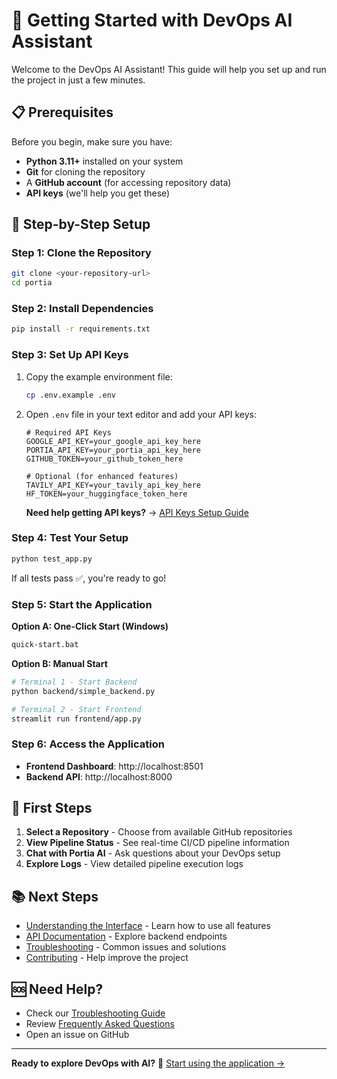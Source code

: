 # 🚀 Getting Started with DevOps AI Assistant

Welcome to the DevOps AI Assistant! This guide will help you set up and run the project in just a few minutes.

## 📋 Prerequisites

Before you begin, make sure you have:

- **Python 3.11+** installed on your system
- **Git** for cloning the repository
- A **GitHub account** (for accessing repository data)
- **API keys** (we'll help you get these)

## 🔧 Step-by-Step Setup

### Step 1: Clone the Repository
```bash
git clone <your-repository-url>
cd portia
```

### Step 2: Install Dependencies
```bash
pip install -r requirements.txt
```

### Step 3: Set Up API Keys
1. Copy the example environment file:
   ```bash
   cp .env.example .env
   ```

2. Open `.env` file in your text editor and add your API keys:
   ```env
   # Required API Keys
   GOOGLE_API_KEY=your_google_api_key_here
   PORTIA_API_KEY=your_portia_api_key_here
   GITHUB_TOKEN=your_github_token_here
   
   # Optional (for enhanced features)
   TAVILY_API_KEY=your_tavily_api_key_here
   HF_TOKEN=your_huggingface_token_here
   ```

   **Need help getting API keys?** → [API Keys Setup Guide](API_KEYS.md)

### Step 4: Test Your Setup
```bash
python test_app.py
```
If all tests pass ✅, you're ready to go!

### Step 5: Start the Application

**Option A: One-Click Start (Windows)**
```bash
quick-start.bat
```

**Option B: Manual Start**
```bash
# Terminal 1 - Start Backend
python backend/simple_backend.py

# Terminal 2 - Start Frontend
streamlit run frontend/app.py
```

### Step 6: Access the Application
- **Frontend Dashboard**: http://localhost:8501
- **Backend API**: http://localhost:8000

## 🎯 First Steps

1. **Select a Repository** - Choose from available GitHub repositories
2. **View Pipeline Status** - See real-time CI/CD pipeline information
3. **Chat with Portia AI** - Ask questions about your DevOps setup
4. **Explore Logs** - View detailed pipeline execution logs

## 📚 Next Steps

- [Understanding the Interface](USER_GUIDE.md) - Learn how to use all features
- [API Documentation](API_REFERENCE.md) - Explore backend endpoints
- [Troubleshooting](TROUBLESHOOTING.md) - Common issues and solutions
- [Contributing](CONTRIBUTING.md) - Help improve the project

## 🆘 Need Help?

- Check our [Troubleshooting Guide](TROUBLESHOOTING.md)
- Review [Frequently Asked Questions](FAQ.md)
- Open an issue on GitHub

---

**Ready to explore DevOps with AI?** 🚀 [Start using the application →](USER_GUIDE.md)